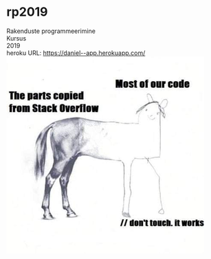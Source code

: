 # rp2019
Rakenduste programmeerimine <br/>
Kursus <br/>
2019 <br/>
heroku URL: https://daniel--app.herokuapp.com/ <br/>
![Screenshot](meme/meme.jpg)
